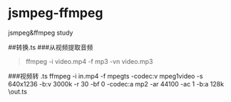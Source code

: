 # jsmpeg-ffmpeg
jsmpeg&amp;ffmpeg study


##转换.ts
###从视频提取音频

> ffmpeg -i video.mp4 -f mp3 -vn video.mp3



###视频转 .ts
ffmpeg -i in.mp4 -f mpegts \-codec:v mpeg1video -s 640x1236 -b:v 3000k -r 30 -bf 0 \-codec:a mp2 -ar 44100 -ac 1 -b:a 128k \out.ts
